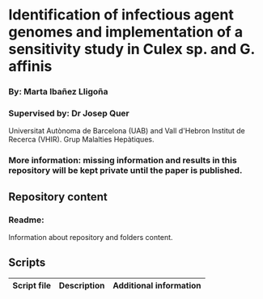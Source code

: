 # Identification of infectious agent genomes and implementation of a sensitivity study in Culex sp. and G. affinis 

### By: Marta Ibañez Lligoña

### Supervised by: Dr Josep Quer

Universitat Autònoma de Barcelona (UAB) and Vall d'Hebron Institut de Recerca (VHIR). Grup Malalties Hepàtiques.

### More information: missing information and results in this repository will be kept private until the paper is published. 
## Repository content

### Readme: 
Information about repository and folders content.

## Scripts ##
| Script file | Description | Additional information |
| ----------------------------- | ----------------------- | --------- |